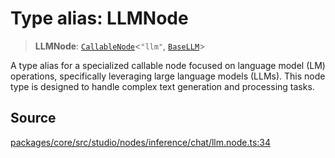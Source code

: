 # Type alias: LLMNode

> **LLMNode**: [`CallableNode`](../../../../interfaces/CallableNode.md)\<`"llm"`, [`BaseLLM`](../../../../../../events/inference/chat/base/classes/BaseLLM.md)\>

A type alias for a specialized callable node focused on language model (LM) operations,
specifically leveraging large language models (LLMs).
This node type is designed to handle complex text generation and processing tasks.

## Source

[packages/core/src/studio/nodes/inference/chat/llm.node.ts:34](https://github.com/VictorS67/encre/blob/c09849eb59af073bf23be826a912f2ba4f635f93/packages/core/src/studio/nodes/inference/chat/llm.node.ts#L34)
